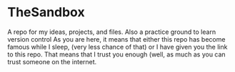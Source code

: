 # TheSandbox
A repo for my ideas, projects, and files. Also a practice ground to learn version control
As you are here, it means that either this repo has become famous while I sleep, (very
less chance of that) or I have given you the link to this repo. That means that I trust
you enough (well, as much as you can trust someone on the internet.
